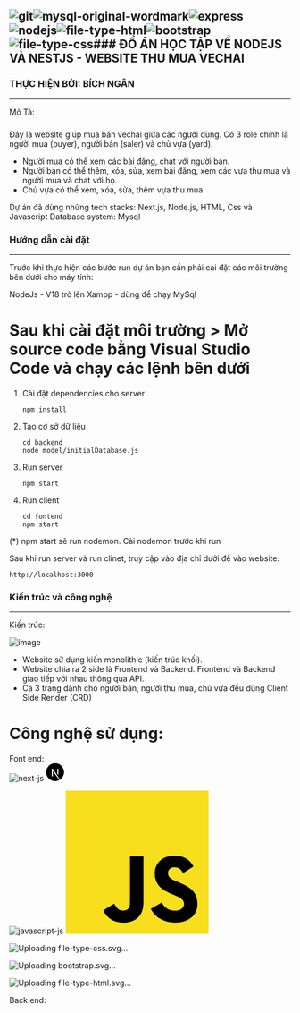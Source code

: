 ![git](https://github.com/ngan8902/Project-Website-VECHAI-/assets/85479415/c8ebb8c2-b628-4575-8b65-6ccb1963c8df)![mysql-original-wordmark](https://github.com/ngan8902/Project-Website-VECHAI-/assets/85479415/ebb6e265-4766-4cb0-9a77-9a117eccf16f)![express](https://github.com/ngan8902/Project-Website-VECHAI-/assets/85479415/486f8177-0e8e-43d2-8d5f-02756aa4b109)![nodejs](https://github.com/ngan8902/Project-Website-VECHAI-/assets/85479415/2db6140f-8e42-4079-afc1-2be952ecdc4f)![file-type-html](https://github.com/ngan8902/Project-Website-VECHAI-/assets/85479415/a74fe1ea-1610-4a7c-89bb-02bbd34a5f86)![bootstrap](https://github.com/ngan8902/Project-Website-VECHAI-/assets/85479415/69c0853f-11ff-4e1a-88cd-12f76bd5c90a)![file-type-css](https://github.com/ngan8902/Project-Website-VECHAI-/assets/85479415/9e516363-b6bc-4be5-a913-1af79f21e7b5)### ĐỒ ÁN HỌC TẬP VỀ NODEJS VÀ NESTJS - WEBSITE THU MUA VECHAI
--------
### THỰC HIỆN BỞI: BÍCH NGÂN
--------
Mô Tả: 
###
Đây là website giúp mua bán vechai giữa các người dùng. Có 3 role chính là người mua (buyer), người bán (saler) và chủ vựa (yard).
  -  Người mua có thể xem các bài đăng, chat với người bán.
  -  Người bán có thể thêm, xóa, sửa, xem bài đăng, xem các vựa thu mua và người mua và chat với        họ.
  -  Chủ vựa có thể xem, xóa, sửa, thêm vựa thu mua.
    
Dự án đã dùng những tech stacks: Next.js, Node.js, HTML, Css và Javascript
Database system: Mysql

### Hướng dẫn cài đặt
----------
Trước khi thực hiện các bước run dự án bạn cần phải cài đặt các môi trường bên dưới cho máy tính:

  NodeJs - V18 trở lên
  Xampp - dùng để chạy MySql
  
# Sau khi cài đặt môi trường > Mở source code bằng Visual Studio Code và chạy các lệnh bên dưới
  1. Cài đặt dependencies cho server
     ```hash
     npm install
     ```
  3. Tạo cơ sở dữ liệu
     ```hash
     cd backend
     node model/initialDatabase.js
     ```
  4. Run server
     ```hash
     npm start
     ```
  5. Run client
     ```hash
     cd fontend
     npm start
     ```
  (*) npm start sẽ run nodemon. Cài nodemon trước khi run

  Sau khi run server và run clinet, truy cập vào địa chỉ dưới để vào website:
  ```hash
  http://localhost:3000
  ```
### Kiến trúc và công nghệ
-------------
Kiến trúc:

![image](https://github.com/ngan8902/Project-Website-VECHAI-/assets/85479415/d3272512-bca3-4207-8cb8-ab4ad9773933)
  - Website sử dụng kiến monolithic (kiến trúc khối).
  - Website chia ra 2 side là Frontend và Backend. Frontend và Backend giao tiếp với nhau thông     qua API.
  - Cả 3 trang dành cho người bán, người thu mua, chủ vựa đều dùng Client Side Render (CRD)

# Công nghệ sử dụng:

Font end: <br>
![next-js](https://github.com/ngan8902/Project-Website-VECHAI-/assets/85479415/9ba35966-cc08-4985-9f1d-927a06de43a3)
<svg height="32" viewBox="0 0 32 32" width="32" xmlns="http://www.w3.org/2000/svg"><path d="m23.749 30.005c-.119.063-.109.083.005.025.037-.015.068-.036.095-.061 0-.021 0-.021-.1.036zm.24-.13c-.057.047-.057.047.011.016.036-.021.068-.041.068-.047 0-.027-.016-.021-.079.031zm.156-.094c-.057.047-.057.047.011.016.037-.021.068-.043.068-.048 0-.025-.016-.02-.079.032zm.158-.093c-.057.047-.057.047.009.015.037-.02.068-.041.068-.047 0-.025-.016-.02-.077.032zm.213-.141c-.109.073-.147.12-.047.068.067-.041.181-.131.161-.131-.043.016-.079.043-.115.063zm-9.563-29.536c-.073.005-.292.025-.484.041-4.548.412-8.803 2.86-11.5 6.631-1.491 2.067-2.459 4.468-2.824 6.989-.129.88-.145 1.14-.145 2.333 0 1.192.016 1.448.145 2.328.871 6.011 5.147 11.057 10.943 12.927 1.043.333 2.136.563 3.381.704.484.052 2.577.052 3.061 0 2.152-.24 3.969-.771 5.767-1.688.276-.14.328-.177.291-.208-.88-1.161-1.744-2.323-2.609-3.495l-2.557-3.453-3.203-4.745c-1.068-1.588-2.14-3.172-3.229-4.744-.011 0-.025 2.109-.031 4.681-.011 4.505-.011 4.688-.068 4.792-.057.125-.151.229-.276.287-.099.047-.188.057-.661.057h-.541l-.141-.088c-.088-.057-.161-.136-.208-.229l-.068-.141.005-6.271.011-6.271.099-.125c.063-.077.141-.14.229-.187.131-.063.183-.073.724-.073.635 0 .74.025.907.208 1.296 1.932 2.588 3.869 3.859 5.812 2.079 3.152 4.917 7.453 6.312 9.563l2.537 3.839.125-.083c1.219-.813 2.328-1.781 3.285-2.885 2.016-2.308 3.324-5.147 3.767-8.177.129-.88.145-1.141.145-2.333 0-1.193-.016-1.448-.145-2.328-.871-6.011-5.147-11.057-10.943-12.928-1.084-.343-2.199-.577-3.328-.697-.303-.031-2.371-.068-2.631-.041zm6.547 9.677c.151.072.265.208.317.364.027.084.032 1.823.027 5.74l-.011 5.624-.989-1.52-.995-1.521v-4.083c0-2.647.011-4.131.025-4.204.047-.167.161-.307.313-.395.124-.063.172-.068.667-.068.463 0 .541.005.645.063z"/></svg>

![javascript-js](https://github.com/ngan8902/Project-Website-VECHAI-/assets/85479415/ba2e4a88-b845-41db-890e-c0319320456a)
<svg height="256" preserveAspectRatio="xMidYMid" viewBox="0 0 256 256" width="256" xmlns="http://www.w3.org/2000/svg"><path d="m0 0h256v256h-256z" fill="#f7df1e"/><path d="m67.311746 213.932292 19.590908-11.856051c3.7794539 6.701105 7.2175746 12.370896 15.464432 12.370896 7.905117 0 12.88899-3.092318 12.88899-15.120254v-81.798096h24.057499v82.13821c0 24.917333-14.605816 36.258946-35.915175 36.258946-19.2451048 0-30.4164571-9.96734-36.0870603-21.995683"/><path d="m152.380952 211.354413 19.58847-11.341613c5.156572 8.421181 11.858489 14.607035 23.714946 14.607035 9.968153 0 16.324673-4.983873 16.324673-11.857676 0-8.248483-6.529625-11.170134-17.527873-15.980089l-6.012749-2.579505c-17.357206-7.387835-28.871111-16.667225-28.871111-36.257727 0-18.04353 13.7472-31.791543 35.228444-31.791543 15.294172 0 26.292013 5.327645 34.195911 19.247137l-18.731073 12.028343c-4.124444-7.388648-8.591034-10.309486-15.464431-10.309486-7.045689 0-11.513905 4.467809-11.513905 10.309486 0 7.217574 4.468216 10.139631 14.777702 14.607847l6.013968 2.577473c20.449524 8.764546 31.963428 17.699353 31.963428 37.804292 0 21.653537-17.012215 33.509588-39.86692 33.509588-22.339454 0-36.774603-10.653664-43.819073-24.573562"/></svg>

![Uploading file-ty<svg viewBox="0 0 32 32" xmlns="http://www.w3.org/2000/svg"><path d="m5.902 27.201-2.246-25.201h24.688l-2.249 25.197-10.11 2.803z" fill="#1572b6"/><path d="m16 27.858 8.17-2.265 1.922-21.532h-10.092z" fill="#33a9dc"/><path d="m16 13.191h4.09l.282-3.165h-4.372v-3.091h.011 7.739l-.074.829-.759 8.518h-6.917z" fill="#fff"/><path d="m16.019 21.218-.014.004-3.442-.93-.22-2.465h-1.673-1.43l.433 4.853 6.331 1.758.015-.004z" fill="#ebebeb"/><path d="m19.827 16.151-.372 4.139-3.447.93v3.216l6.336-1.756.047-.522.537-6.007z" fill="#fff"/><g fill="#ebebeb"><path d="m16.011 6.935v1.92 1.163.008h-7.456-.01l-.062-.695-.141-1.567-.074-.829z"/><path d="m16 13.191v1.92 1.163.008h-3.389-.01l-.062-.695-.14-1.567-.074-.829z"/></g></svg>pe-css.svg…]()

![Uploading bootst<svg height="256" preserveAspectRatio="xMidYMid" viewBox="0 0 256 256" width="256" xmlns="http://www.w3.org/2000/svg"><path d="m0 222.991225c0 18.232249 14.7785318 33.008775 33.0087747 33.008775h189.9824503c18.232249 0 33.008775-14.778532 33.008775-33.008775v-189.9824503c0-18.2322484-14.778532-33.0087747-33.008775-33.0087747h-189.9824503c-18.2322484 0-33.0087747 14.7785318-33.0087747 33.0087747z" fill="#563d7c"/><path d="m106.157563 113.238095v-36.2535012h31.911765c3.039231 0 5.969874.2532655 8.792017.759804 2.822143.5065384 5.318616 1.4110579 7.489495 2.7135854 2.17088 1.3025275 3.907557 3.1115664 5.210084 5.4271709 1.302528 2.3156044 1.953782 5.2824282 1.953782 8.9005602 0 6.5126377-1.953762 11.2161387-5.861345 14.1106447-3.907582 2.894505-8.900529 4.341736-14.978991 4.341736zm-34.082633-62.738095v155h75.112045c6.946813 0 13.712619-.868339 20.297619-2.605042s12.446286-4.414081 17.584033-8.032213c5.137748-3.618132 9.226176-8.285452 12.265407-14.002101 3.03923-5.716648 4.558823-12.482454 4.558823-20.297619 0-9.696594-2.35175-17.981992-7.055322-24.856442-4.703572-6.874451-11.831185-11.686495-21.383053-14.436275 6.946813-3.328681 12.193026-7.598013 15.738795-12.808123 3.54577-5.21011 5.318628-11.7226501 5.318628-19.5378153 0-7.236264-1.193966-13.3146345-3.581933-18.2352941-2.387967-4.9206595-5.752779-8.8643642-10.094538-11.8312325-4.341758-2.9668682-9.55179-5.1015341-15.630252-6.4040616s-12.808086-1.9537815-20.189076-1.9537815zm34.082633 128.515406v-42.549019h37.121849c7.380989 0 13.314637 1.700496 17.80112 5.10154 4.486484 3.401044 6.729692 9.081426 6.729692 17.041317 0 4.052308-.687435 7.380939-2.062325 9.985994s-3.22011 4.667359-5.535714 6.186975c-2.315605 1.519615-4.992982 2.605039-8.032213 3.256302-3.039231.651264-6.223139.976891-9.551821.976891z" fill="#fff"/></svg>rap.svg…]()

![Uploading f<svg viewBox="0 0 32 32" xmlns="http://www.w3.org/2000/svg"><path d="m5.902 27.201-2.247-25.201h24.69l-2.25 25.197-10.11 2.803z" fill="#e44f26"/><path d="m16 27.858 8.17-2.265 1.922-21.532h-10.092z" fill="#f1662a"/><path d="m16 13.407h-4.09l-.282-3.165h4.372v-3.091h-.011-7.739l.074.83.759 8.517h6.917z" fill="#ebebeb"/><path d="m16 21.434-.014.004-3.442-.929-.22-2.465h-1.673-1.43l.433 4.852 6.332 1.758.014-.004z" fill="#ebebeb"/><g fill="#fff"><path d="m15.989 13.407v3.091h3.806l-.358 4.009-3.448.93v3.216l6.337-1.757.046-.522.726-8.137.076-.83h-.833z"/><path d="m15.989 7.151v1.92 1.164.007h7.456.01l.062-.694.141-1.567.074-.83z"/></g></svg>ile-type-html.svg…]() <br>

Back end: <br>









